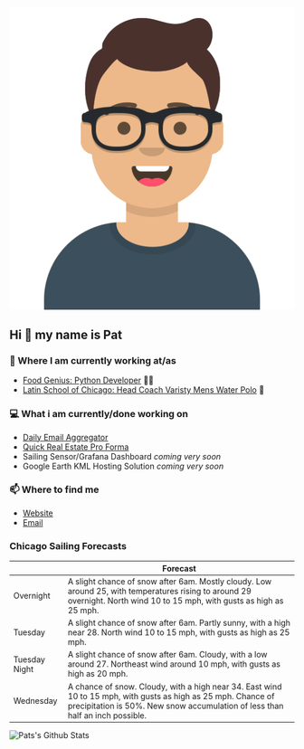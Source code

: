 [![Social banner for p-j-falconer](https://raw.githubusercontent.com/P-J-FALCONER/P-J-FALCONER/master/assets/avataaars.svg)](https://patfalconer.com/)
## Hi :wave: my name is Pat

### 💼 Where I am currently working at/as
- [Food Genius: Python Developer](https://getfoodgenius.com/) 🍔🐍
- [Latin School of Chicago: Head Coach Varisty Mens Water Polo](https://www.latinschool.org/) 🤽


### 💻 What i am currently/done working on
 - [Daily Email Aggregator](https://github.com/P-J-FALCONER/dott_daily_mail)
 - [Quick Real Estate Pro Forma](https://github.com/P-J-FALCONER/henry)
 - Sailing Sensor/Grafana Dashboard *coming very soon*
 - Google Earth KML Hosting Solution *coming very soon*

### 📫 Where to find me
 - [Website](https://patfalconer.com/)
 - [Email](mailto:patrick.j.falconer@gmail.com)


### Chicago Sailing Forecasts
|   | Forecast  |
|---|---|
| Overnight | A slight chance of snow after 6am. Mostly cloudy. Low around 25, with temperatures rising to around 29 overnight. North wind 10 to 15 mph, with gusts as high as 25 mph. |
| Tuesday | A slight chance of snow after 6am. Partly sunny, with a high near 28. North wind 10 to 15 mph, with gusts as high as 25 mph. |
| Tuesday Night | A slight chance of snow after 6am. Cloudy, with a low around 27. Northeast wind around 10 mph, with gusts as high as 20 mph. |
| Wednesday | A chance of snow. Cloudy, with a high near 34. East wind 10 to 15 mph, with gusts as high as 25 mph. Chance of precipitation is 50%. New snow accumulation of less than half an inch possible. |

![Pats's Github Stats](https://github-readme-stats.vercel.app/api?username=p-j-falconer&show_icons=true&theme=radical)
